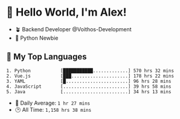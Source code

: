 # 👋 Hello World, I'm Alex!

- 🪴 Backend Developer @Voithos-Development
- 🐍 Python Newbie

## 💚 My Top Languages
```
1. Python           [███████████.............] 570 hrs 32 mins
2. Vue.js           [███.....................] 178 hrs 22 mins
3. YAML             [█.......................] 96 hrs 28 mins
4. JavaScript       [........................] 39 hrs 58 mins
5. Java             [........................] 34 hrs 13 mins
```
- 💪 Daily Average: `1 hr 27 mins`
- 🕑 All Time: `1,158 hrs 38 mins`